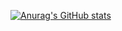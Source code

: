[![Anurag's GitHub stats](https://github-readme-stats.vercel.app/api?username=bakeham)](https://github.com/anuraghazra/github-readme-stats)

